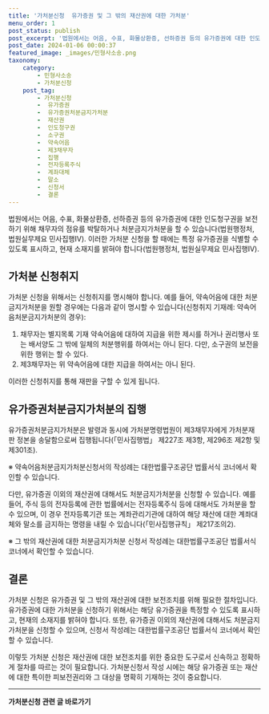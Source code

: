```yaml
---
title: '가처분신청  유가증권 및 그 밖의 재산권에 대한 가처분'
menu_order: 1
post_status: publish
post_excerpt: '법원에서는 어음, 수표, 화물상환증, 선하증권 등의 유가증권에 대한 인도청구권을 보전하기 위해 채무자의 점유를 박탈하거나 처분금지가처분을 할 수 있습니다 법원행정처, 법원실무제요 민사집행Ⅳ . 이러한 가처분 신청을 할 때에는 특정 유가증권을 식별할 수 있도록 표시하고, 현재 소재지를 밝혀야 합니다 법원행정처, 법원실무제요 민사집행Ⅳ .'
post_date: 2024-01-06 00:00:37
featured_image: _images/민형사소송.png
taxonomy:
    category:
        - 민형사소송
        - 가처분신청
    post_tag:
        - 가처분신청
        -  유가증권
        -  유가증권처분금지가처분
        -  재산권
        -  인도청구권
        -  소구권
        -  약속어음
        -  제3채무자
        -  집행
        -  전자등록주식
        -  계좌대체
        -  말소
        -  신청서
        -  결론
---
```



법원에서는 어음, 수표, 화물상환증, 선하증권 등의 유가증권에 대한 인도청구권을 보전하기 위해 채무자의 점유를 박탈하거나 처분금지가처분을 할 수 있습니다(법원행정처, 법원실무제요 민사집행Ⅳ). 이러한 가처분 신청을 할 때에는 특정 유가증권을 식별할 수 있도록 표시하고, 현재 소재지를 밝혀야 합니다(법원행정처, 법원실무제요 민사집행Ⅳ).

## 가처분 신청취지

가처분 신청을 위해서는 신청취지를 명시해야 합니다. 예를 들어, 약속어음에 대한 처분금지가처분을 원할 경우에는 다음과 같이 명시할 수 있습니다(신청취지 기재례: 약속어음처분금지가처분의 경우):

1. 채무자는 별지목록 기재 약속어음에 대하여 지급을 위한 제시를 하거나 권리행사 또는 배서양도 그 밖에 일체의 처분행위를 하여서는 아니 된다. 다만, 소구권의 보전을 위한 행위는 할 수 있다.
2. 제3채무자는 위 약속어음에 대한 지급을 하여서는 아니 된다.

이러한 신청취지를 통해 재판을 구할 수 있게 됩니다.

## 유가증권처분금지가처분의 집행

유가증권처분금지가처분은 발령과 동시에 가처분명령법원이 제3채무자에게 가처분재판 정본을 송달함으로써 집행됩니다(「민사집행법」 제227조 제3항, 제296조 제2항 및 제301조).

※ 약속어음처분금지가처분신청서의 작성례는 대한법률구조공단 법률서식 코너에서 확인할 수 있습니다.

다만, 유가증권 이외의 재산권에 대해서도 처분금지가처분을 신청할 수 있습니다. 예를 들어, 주식 등의 전자등록에 관한 법률에서는 전자등록주식 등에 대해서도 가처분을 할 수 있으며, 이 경우 전자등록기관 또는 계좌관리기관에 대하여 해당 재산에 대한 계좌대체와 말소를 금지하는 명령을 내릴 수 있습니다(「민사집행규칙」 제217조의2).

※ 그 밖의 재산권에 대한 처분금지가처분 신청서 작성례는 대한법률구조공단 법률서식 코너에서 확인할 수 있습니다.

## 결론

가처분 신청은 유가증권 및 그 밖의 재산권에 대한 보전조치를 위해 필요한 절차입니다. 유가증권에 대한 가처분을 신청하기 위해서는 해당 유가증권을 특정할 수 있도록 표시하고, 현재의 소재지를 밝혀야 합니다. 또한, 유가증권 이외의 재산권에 대해서도 처분금지가처분을 신청할 수 있으며, 신청서 작성례는 대한법률구조공단 법률서식 코너에서 확인할 수 있습니다.

이렇듯 가처분 신청은 재산권에 대한 보전조치를 위한 중요한 도구로서 신속하고 정확하게 절차를 따르는 것이 필요합니다. 가처분신청서 작성 시에는 해당 유가증권 또는 재산에 대한 특이한 피보전권리와 그 대상을 명확히 기재하는 것이 중요합니다.


<!-- wp:separator -->
<hr class="wp-block-separator has-alpha-channel-opacity"/>
<!-- /wp:separator -->

<!-- wp:group {"backgroundColor":"base","layout":{"type":"constrained"}} -->
<div class="wp-block-group has-base-background-color has-background"><!-- wp:paragraph {"align":"center","fontSize":"medium"} -->
<p class="has-text-align-center has-large-font-size"><strong>가처분신청 관련 글 바로가기</strong></p>
<!-- /wp:paragraph -->


<!-- wp:latest-posts
{"categories":[{"id":14597,"count":19,"description":"","link":"https://uknowlaw.com/category/%ea%b0%80%ec%b2%98%eb%b6%84%ec%8b%a0%ec%b2%ad/","name":"가처분신청","slug":"가처분신청","taxonomy":"category","parent":0,"meta":[],"_links":{"self":[{"href":"https://uknowlaw.com/wp-json/wp/v2/categories/14597"}],"collection":[{"href":"https://uknowlaw.com/wp-json/wp/v2/categories"}],"about":[{"href":"https://uknowlaw.com/wp-json/wp/v2/taxonomies/category"}],"wp:post_type":[{"href":"https://uknowlaw.com/wp-json/wp/v2/posts?categories=14597"}],"curies":[{"name":"wp","href":"https://api.w.org/{rel}","templated":true}]}}],"postsToShow":100,"excerptLength":28,"postLayout":"grid","columns":2,"featuredImageAlign":"left","featuredImageSizeSlug":"large","fontSize":"small"} /--></div>
<!-- /wp:group -->